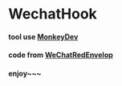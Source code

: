 # WechatHook

#### tool use [MonkeyDev](https://github.com/AloneMonkey/MonkeyDev)

#### code from [WeChatRedEnvelop](https://github.com/buginux/WeChatRedEnvelop)

#### enjoy~~~
